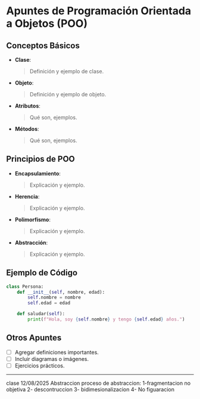 # Apuntes de Programación Orientada a Objetos (POO)

## Conceptos Básicos

- **Clase**: 
  > Definición y ejemplo de clase.

- **Objeto**: 
  > Definición y ejemplo de objeto.

- **Atributos**: 
  > Qué son, ejemplos.

- **Métodos**: 
  > Qué son, ejemplos.

## Principios de POO

- **Encapsulamiento**: 
  > Explicación y ejemplo.

- **Herencia**: 
  > Explicación y ejemplo.

- **Polimorfismo**: 
  > Explicación y ejemplo.

- **Abstracción**: 
  > Explicación y ejemplo.

## Ejemplo de Código

```python
class Persona:
    def __init__(self, nombre, edad):
        self.nombre = nombre
        self.edad = edad

    def saludar(self):
        print(f"Hola, soy {self.nombre} y tengo {self.edad} años.")
```

## Otros Apuntes

- [ ] Agregar definiciones importantes.
- [ ] Incluir diagramas o imágenes.
- [ ] Ejercicios prácticos.

---

clase 12/08/2025 
Abstraccion
proceso de abstraccion:
1-fragmentacion no objetiva
2- descontruccion
3- bidimesionalizacion
4- No figuaracion
